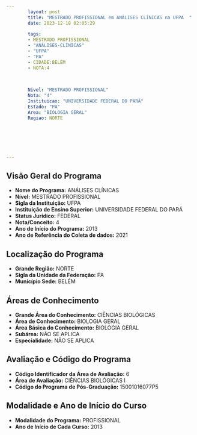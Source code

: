 ```yaml
---
        layout: post
        title: "MESTRADO PROFISSIONAL em ANÁLISES CLÍNICAS na UFPA  "
        date: 2023-12-18 02:05:29
     
        tags:
        - MESTRADO PROFISSIONAL
        - "ANÁLISES-CLÍNICAS"
        - "UFPA"
        - "PA"
        - CIDADE:BELÉM
        - NOTA:4
        
       

        Nivel: "MESTRADO PROFISSIONAL"
        Nota: "4"
        Instituicao: "UNIVERSIDADE FEDERAL DO PARÁ"
        Estado: "PA"
        Area: "BIOLOGIA GERAL"
        Regiao: NORTE
        
        
        
        
        
        
---
```

## Visão Geral do Programa
- **Nome do Programa:** ANÁLISES CLÍNICAS
- **Nível:** MESTRADO PROFISSIONAL
- **Sigla da Instituição:** UFPA
- **Instituição de Ensino Superior:** UNIVERSIDADE FEDERAL DO PARÁ
- **Status Jurídico:** FEDERAL
- **Nota/Conceito:** 4
- **Ano de Início do Programa:** 2013
- **Ano de Referência do Coleta de dados:** 2021

## Localização do Programa
- **Grande Região:** NORTE
- **Sigla da Unidade da Federação:** PA
- **Município Sede:** BELÉM

## Áreas de Conhecimento
- **Grande Área do Conhecimento:** CIÊNCIAS BIOLÓGICAS
- **Área de Conhecimento:** BIOLOGIA GERAL
- **Área Básica do Conhecimento:** BIOLOGIA GERAL
- **Subárea:** NÃO SE APLICA
- **Especialidade:** NÃO SE APLICA

## Avaliação e Código do Programa
- **Código Identificador da Área de Avaliação:** 6
- **Área de Avaliação:** CIÊNCIAS BIOLÓGICAS I
- **Código do Programa de Pós-Graduação:** 15001016077P5


## Modalidade e Ano de Início do Curso
- **Modalidade do Programa:** PROFISSIONAL
- **Ano de Início de Cada Curso:** 2013
